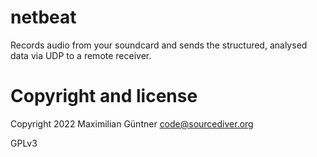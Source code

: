 # netbeat

Records audio from your soundcard and sends the structured, analysed data
via UDP to a remote receiver.

# Copyright and license

Copyright 2022 Maximilian Güntner <code@sourcediver.org>

GPLv3

